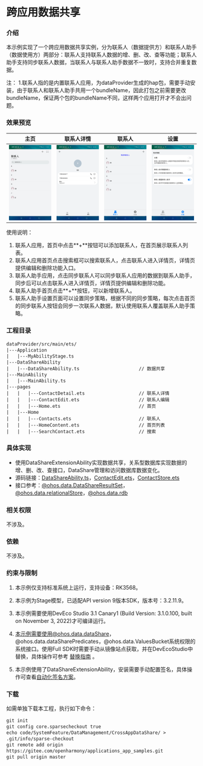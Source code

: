 # 跨应用数据共享

### 介绍

 本示例实现了一个跨应用数据共享实例，分为联系人（数据提供方）和联系人助手（数据使用方）两部分：联系人支持联系人数据的增、删、改、查等功能；联系人助手支持同步联系人数据，当联系人与联系人助手数据不一致时，支持合并重复数据。 

注：
1.联系人指的是内置联系人应用，为dataProvider生成的hap包，需要手动安装，由于联系人和联系人助手共用一个bundleName，因此打包之前需要更改bundleName，保证两个包的bundleName不同，这样两个应用打开才不会出问题。

### 效果预览

|主页| 联系人详情                                                               | 联系人                                                                                  | 设置                                                                                           |
|--------------------------------|---------------------------------------------------------------------|--------------------------------------------------------------------------------------|----------------------------------------------------------------------------------------------|
|![contact_home](screenshots/device/zh/DataProvider/contact_home.jpg)| ![contact_detail](screenshots/device/zh/DataProvider/contact_detail.jpg) | ![contact_assistant_home](screenshots/device/zh/DataUser/contact_assistant_home.jpg) | ![contact_assistant_settings](screenshots/device/zh/DataUser/contact_assistant_settings.jpg) |

使用说明：

1. 联系人应用，首页中点击**+**按钮可以添加联系人，在首页展示联系人列表。
2. 联系人应用首页点击搜索框可以搜索联系人，点击联系人进入详情页，详情页提供编辑和删除功能入口。
3. 联系人助手应用，点击同步联系人可以同步联系人应用的数据到联系人助手，同步后可以点击联系人进入详情页，详情页提供编辑和删除功能。
4. 联系人助手首页点击**+**按钮，可以新增联系人。
5. 联系人助手设置页面可以设置同步策略，根据不同的同步策略，每次点击首页的同步联系人按钮会同步一次联系人数据，默认使用联系人覆盖联系人助手策略。

### 工程目录
```
dataProvider/src/main/ets/
|---Application
|   |---MyAbilityStage.ts                        
|---DataShareAbility
|   |---DataShareAbility.ts                      // 数据共享
|---MainAbility 
|   |---MainAbility.ts                               
|---pages
|   |   |---ContactDetail.ets                    // 联系人详情
|   |   |---ContactEdit.ets                      // 联系人编辑
|   |   |---Home.ets                             // 首页
|   |---Home
|   |   |---Contacts.ets                         // 联系人                    
|   |   |---HomeContent.ets                      // 首页列表
|   |   |---SearchContact.ets                    // 搜索
```
### 具体实现

* 使用DataShareExtensionAbility实现数据共享，关系型数据库实现数据的增、删、改、查接口，DataShare管理和访问数据库数据变化。
* 源码链接：[DataShareAbility.ts](code/SystemFeature/DataManagement/CrossAppDataShare/dataProvider/src/main/ets/DataShareAbility/DataShareAbility.ts)，[ContactEdit.ets](code/SystemFeature/DataManagement/CrossAppDataShare/dataProvider/src/main/ets/pages/ContactEdit.ets)，[ContactStore.ets](code/SystemFeature/DataManagement/CrossAppDataShare/dataUser/src/main/ets/feature/ContactStore.ets)
* 接口参考：[@ohos.data.DataShareResultSet](https://gitee.com/openharmony/docs/blob/master/zh-cn/application-dev/reference/apis/js-apis-application-dataShareExtensionAbility.md)，[@ohos.data.relationalStore](https://gitee.com/openharmony/docs/blob/master/zh-cn/application-dev/reference/apis/js-apis-data-dataShare.md)，[@ohos.data.rdb](https://gitee.com/openharmony/docs/blob/master/zh-cn/application-dev/reference/apis/js-apis-data-rdb.md)

### 相关权限

不涉及。

### 依赖

不涉及。

### 约束与限制

1. 本示例仅支持标准系统上运行，支持设备：RK3568。

2. 本示例为Stage模型，已适配API version 9版本SDK，版本号：3.2.11.9。

3. 本示例需要使用DevEco Studio 3.1 Canary1 (Build Version: 3.1.0.100, built on November 3, 2022)才可编译运行。

4. 本示例需要使用@ohos.data.dataShare，@ohos.data.dataSharePredicates，@ohos.data.ValuesBucket系统权限的系统接口。使用Full SDK时需要手动从镜像站点获取，并在DevEcoStudio中替换，具体操作可参考 [替换指南](https://gitee.com/openharmony/docs/blob/master/zh-cn/application-dev/quick-start/full-sdk-switch-guide.md) 。

5. 本示例使用了DataShareExtensionAbility，安装需要手动配置签名，具体操作可查看[自动化签名方案](https://docs.openharmony.cn/pages/v3.2Beta/zh-cn/application-dev/security/hapsigntool-overview.md/)。

### 下载

如需单独下载本工程，执行如下命令：
```
git init
git config core.sparsecheckout true
echo code/SystemFeature/DataManagement/CrossAppDataShare/ > .git/info/sparse-checkout
git remote add origin https://gitee.com/openharmony/applications_app_samples.git
git pull origin master

```